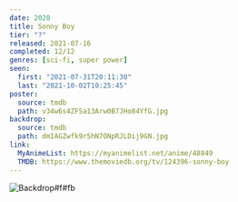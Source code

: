 ```yaml
---
date: 2020
title: Sonny Boy
tier: "?"
released: 2021-07-16
completed: 12/12
genres: [sci-fi, super power]
seen:
  first: "2021-07-31T20:11:30"
  last: "2021-10-02T10:25:45"
poster:
  source: tmdb
  path: v34w6s4ZFSa13Arw0B7JHo84YfG.jpg
backdrop:
  source: tmdb
  path: dmIAGZwfk9r5hN7ONpRJLDij9GN.jpg
link:
  MyAnimeList: https://myanimelist.net/anime/48849
  TMDB: https://www.themoviedb.org/tv/124396-sonny-boy
---
```


![Backdrop#f#fb](https://www.themoviedb.org/t/p/original/ll8YvMWNMi5xDkP4V9Mt755zy3M.jpg "Source: TMDB")
